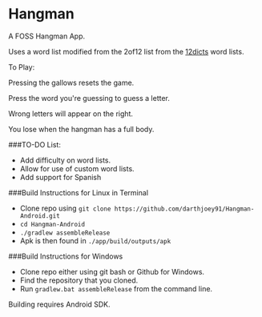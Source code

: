 Hangman
===============

A FOSS Hangman App.


Uses a word list modified from the 2of12 list from the [12dicts](http://wordlist.aspell.net/12dicts-readme/) word lists.

To Play:

Pressing the gallows resets the game.

Press the word you're guessing to guess a letter.

Wrong letters will appear on the right.

You lose when the hangman has a full body.



###TO-DO List:

* Add difficulty on word lists.
* Allow for use of custom word lists.
* Add support for Spanish

###Build Instructions for Linux in Terminal
* Clone repo using `git clone https://github.com/darthjoey91/Hangman-Android.git`
* `cd Hangman-Android`
* `./gradlew assembleRelease`
* Apk is then found in `./app/build/outputs/apk`


###Build Instructions for Windows
* Clone repo either using git bash or Github for Windows.
* Find the repository that you cloned.
* Run `gradlew.bat assembleRelease` from the command line.

Building requires Android SDK.

